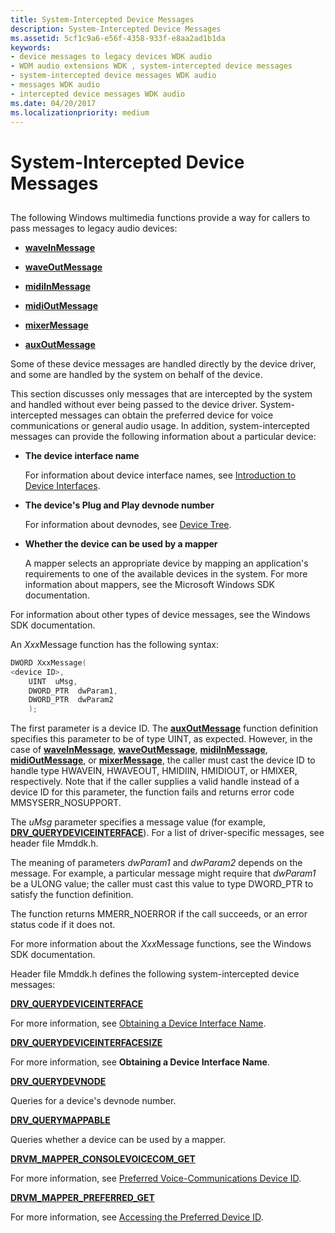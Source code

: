 ```yaml
---
title: System-Intercepted Device Messages
description: System-Intercepted Device Messages
ms.assetid: 5cf1c9a6-e56f-4358-933f-e8aa2ad1b1da
keywords:
- device messages to legacy devices WDK audio
- WDM audio extensions WDK , system-intercepted device messages
- system-intercepted device messages WDK audio
- messages WDK audio
- intercepted device messages WDK audio
ms.date: 04/20/2017
ms.localizationpriority: medium
---
```


# System-Intercepted Device Messages


## <span id="system_intercepted_device_messages"></span><span id="SYSTEM_INTERCEPTED_DEVICE_MESSAGES"></span>


The following Windows multimedia functions provide a way for callers to pass messages to legacy audio devices:

-   [**waveInMessage**](https://msdn.microsoft.com/library/windows/desktop/dd743846)

-   [**waveOutMessage**](https://msdn.microsoft.com/library/windows/desktop/dd743865)

-   [**midiInMessage**](https://msdn.microsoft.com/library/windows/desktop/dd798457)

-   [**midiOutMessage**](https://msdn.microsoft.com/library/windows/desktop/dd798475)

-   [**mixerMessage**](https://msdn.microsoft.com/library/windows/desktop/dd757307)

-   [**auxOutMessage**](https://msdn.microsoft.com/library/windows/desktop/dd756716)

Some of these device messages are handled directly by the device driver, and some are handled by the system on behalf of the device.

This section discusses only messages that are intercepted by the system and handled without ever being passed to the device driver. System-intercepted messages can obtain the preferred device for voice communications or general audio usage. In addition, system-intercepted messages can provide the following information about a particular device:

-   **The device interface name**

    For information about device interface names, see [Introduction to Device Interfaces](https://msdn.microsoft.com/library/windows/hardware/ff549460).

-   **The device's Plug and Play devnode number**

    For information about devnodes, see [Device Tree](https://msdn.microsoft.com/library/windows/hardware/ff543194).

-   **Whether the device can be used by a mapper**

    A mapper selects an appropriate device by mapping an application's requirements to one of the available devices in the system. For more information about mappers, see the Microsoft Windows SDK documentation.

For information about other types of device messages, see the Windows SDK documentation.

An *Xxx*Message function has the following syntax:

```cpp
DWORD XxxMessage(
<device ID>,
    UINT  uMsg,
    DWORD_PTR  dwParam1,
    DWORD_PTR  dwParam2
    );
```

The first parameter is a device ID. The [**auxOutMessage**](https://msdn.microsoft.com/library/windows/desktop/dd756716) function definition specifies this parameter to be of type UINT, as expected. However, in the case of [**waveInMessage**](https://msdn.microsoft.com/library/windows/desktop/dd743846), [**waveOutMessage**](https://msdn.microsoft.com/library/windows/desktop/dd743865), [**midiInMessage**](https://msdn.microsoft.com/library/windows/desktop/dd798457), [**midiOutMessage**](https://msdn.microsoft.com/library/windows/desktop/dd798475), or [**mixerMessage**](https://msdn.microsoft.com/library/windows/desktop/dd757307), the caller must cast the device ID to handle type HWAVEIN, HWAVEOUT, HMIDIIN, HMIDIOUT, or HMIXER, respectively. Note that if the caller supplies a valid handle instead of a device ID for this parameter, the function fails and returns error code MMSYSERR\_NOSUPPORT.

The *uMsg* parameter specifies a message value (for example, [**DRV\_QUERYDEVICEINTERFACE**](https://msdn.microsoft.com/library/windows/hardware/ff536363)). For a list of driver-specific messages, see header file Mmddk.h.

The meaning of parameters *dwParam1* and *dwParam2* depends on the message. For example, a particular message might require that *dwParam1* be a ULONG value; the caller must cast this value to type DWORD\_PTR to satisfy the function definition.

The function returns MMERR\_NOERROR if the call succeeds, or an error status code if it does not.

For more information about the *Xxx*Message functions, see the Windows SDK documentation.

Header file Mmddk.h defines the following system-intercepted device messages:

[**DRV\_QUERYDEVICEINTERFACE**](https://msdn.microsoft.com/library/windows/hardware/ff536363)

For more information, see [Obtaining a Device Interface Name](obtaining-a-device-interface-name.md).

[**DRV\_QUERYDEVICEINTERFACESIZE**](https://msdn.microsoft.com/library/windows/hardware/ff536364)

For more information, see **Obtaining a Device Interface Name**.

[**DRV\_QUERYDEVNODE**](https://msdn.microsoft.com/library/windows/hardware/ff536365)

Queries for a device's devnode number.

[**DRV\_QUERYMAPPABLE**](https://msdn.microsoft.com/library/windows/hardware/ff536366)

Queries whether a device can be used by a mapper.

[**DRVM\_MAPPER\_CONSOLEVOICECOM\_GET**](https://msdn.microsoft.com/library/windows/hardware/ff536361)

For more information, see [Preferred Voice-Communications Device ID](preferred-voice-communications-device-id.md).

[**DRVM\_MAPPER\_PREFERRED\_GET**](https://msdn.microsoft.com/library/windows/hardware/ff536362)

For more information, see [Accessing the Preferred Device ID](accessing-the-preferred-device-id.md).

 

 




